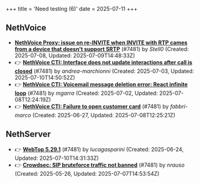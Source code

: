 +++
title = 'Need testing (6)'
date = 2025-07-11
+++

## NethVoice
- **[NethVoice Proxy: issue on re-INVITE when INVITE with RTP cames from a device that doesn't support SRTP](https://github.com/NethServer/dev/issues/7546)** (#7481) by *Stell0* (Created: 2025-07-08, Updated: 2025-07-09T14:48:33Z)
- :point_right: **[NethVoice CTI: Interface does not update interactions after call is closed](https://github.com/NethServer/dev/issues/7541)** (#7481) by *andrea-marchionni* (Created: 2025-07-03, Updated: 2025-07-10T14:50:52Z)
- :point_right: **[NethVoice CTI: Voicemail message deletion error: React infinite loop](https://github.com/NethServer/dev/issues/7539)** (#7481) by *mgarra* (Created: 2025-07-02, Updated: 2025-07-08T12:24:19Z)
- :point_right: **[NethVoice CTI: Failure to open customer card](https://github.com/NethServer/dev/issues/7531)** (#7481) by *fabbri-marco* (Created: 2025-06-27, Updated: 2025-07-08T12:25:21Z)

## NethServer
- :point_right: **[WebTop 5.29.1](https://github.com/NethServer/dev/issues/7525)** (#7481) by *lucagasparini* (Created: 2025-06-24, Updated: 2025-07-10T14:31:33Z)
- :point_right: **[Crowdsec: SIP bruteforce traffic not banned](https://github.com/NethServer/dev/issues/7481)** (#7481) by *nrauso* (Created: 2025-05-26, Updated: 2025-07-07T14:53:54Z)

